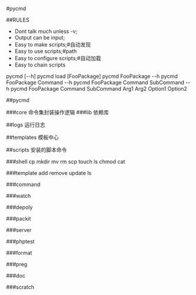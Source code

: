 #pycmd

##RULES
- Dont talk much unless -v;
- Output can be input;
- Easy to make scripts;#自动发现
- Easy to use scripts;#path
- Easy to configure scripts;#自动加载
- Easy to chain scripts


pycmd [--h]
pycmd load [FooPackage]
pycmd FooPackage --h
pycmd FooPackage Command --h
pycmd FooPackage Command SubCommand --h
pycmd FooPackage Command SubCommand Arg1 Arg2 Option1 Option2


##pycmd

###core
命令集封装操作逻辑
###lib
依赖库

##logs
运行日志

##templates
模板中心


##scripts
安装的脚本命令

###shell
cp 
mkdir
mv 
rm
scp
touch
ls
chmod
cat

###template
add
remove
update
ls


###command

###watch

###depoly

###packit

###server

###phptest

###format

###preg

###doc

###scratch


